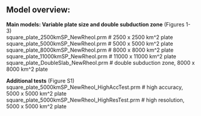 ## Model overview:

**Main models: Variable plate size and double subduction zone** (Figures 1-3)<br />
square_plate_2500kmSP_NewRheol.prm    # 2500 x 2500 km^2 plate
square_plate_5000kmSP_NewRheol.prm    # 5000 x 5000 km^2 plate
square_plate_8000kmSP_NewRheol.prm    # 8000 x 8000 km^2 plate
square_plate_11000kmSP_NewRheol.prm   # 11000 x 11000 km^2 plate
square_plate_DoubleSlab_NewRheol.prm  # double subduction zone, 8000 x 8000 km^2 plate

**Additional tests** (Figure S1)<br />
square_plate_5000kmSP_NewRheol_HighAccTest.prm  # high accuracy, 5000 x 5000 km^2 plate
square_plate_5000kmSP_NewRheol_HighResTest.prm  # high resolution, 5000 x 5000 km^2 plate
